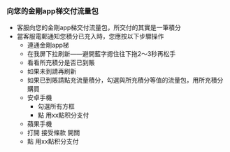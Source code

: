 ### 向您的金剛app梯交付流量包
- 客服向您的金剛app梯交付流量包，所交付的其實是一筆積分
- 當客服電郵通知您積分已充入時，您應按以下步驟操作
  - 連通金剛app梯
  - 在我屏下拉刷新——避開藍字摁住往下拖2～3秒再松手
  - 看看所充積分是否已到賬
  - 如果未到請再刷新
  - 如果已到賬請點充流量積分，勾選與所充積分等值的流量包，用所充積分購買
  - 安卓手機
    - 勾選所有方框
    - 點 用xx點积分支付
  - 蘋果手機
   - 打開 接受條款 開關
   - 點 用xx點积分支付
